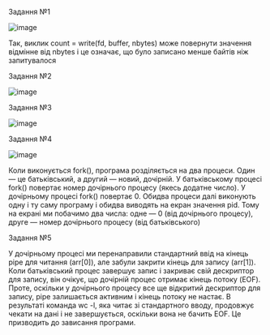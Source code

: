 Задання №1

![image](https://github.com/user-attachments/assets/a8b8eb42-bc56-4b0c-b529-d920af5ddb96)

Так, виклик count = write(fd, buffer, nbytes) може повернути значення відмінне від nbytes і це означає, що було записано менше байтів ніж запитувалося 

Задання №2

![image](https://github.com/user-attachments/assets/72006189-3e58-4cfc-8c1e-10edcbf5f7fd)

Задання №3

![image](https://github.com/user-attachments/assets/987fc3ac-7721-4550-a4e4-ea3925560b80)

Задання №4

![image](https://github.com/user-attachments/assets/5bf16a36-f374-4136-a5de-5ff70770f0a6)

Коли виконується fork(), програма розділяється на два процеси. Один — це батьківський, а другий — новий, дочірній. У батьківському процесі fork() повертає номер дочірнього процесу (якеcь додатне число). У дочірньому процесі fork() повертає 0. Обидва процеси далі виконують одну і ту саму програму і обидва виводять на екран значення pid. Тому на екрані ми побачимо два числа: одне — 0 (від дочірнього процесу), друге — номер дочірнього процесу (від батьківського)

Задання №5

У дочірньому процесі ми перенаправили стандартний ввід на кінець pipe для читання (arr[0]), але забули закрити кінець для запису (arr[1]). Коли батьківський процес завершує запис і закриває свій дескриптор для запису, він очікує, що дочірній процес отримає кінець потоку (EOF). Проте, оскільки у дочірнього процесу все ще відкритий дескриптор для запису, pipe залишається активним і кінець потоку не настає. В результаті команда wc -l, яка читає зі стандартного вводу, продовжує чекати на дані і не завершується, оскільки вона не бачить EOF. Це призводить до зависання програми.
